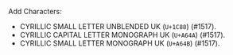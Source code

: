 Add Characters:
  - CYRILLIC SMALL LETTER UNBLENDED UK (`U+1C88`) (#1517).
  - CYRILLIC CAPITAL LETTER MONOGRAPH UK (`U+A64A`) (#1517).
  - CYRILLIC SMALL LETTER MONOGRAPH UK (`U+A64B`) (#1517).

